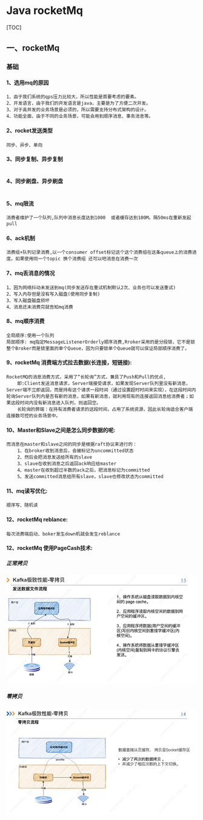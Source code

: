 # Java rocketMq
[TOC]

## 一、rocketMq
### 基础

#### 1、选用mq的原因
```
1、由于我们系统的qps压力比较大，所以性能是首要考虑的要素。
2、开发语言，由于我们的开发语言是java，主要是为了方便二次开发。
3、对于高并发的业务场景是必须的，所以需要支持分布式架构的设计。
4、功能全面，由于不同的业务场景，可能会用到顺序消息、事务消息等。
```

#### 2、rocket发送类型
```
同步、异步、单向
```
#### 3、同步复制、异步复制
```
```
#### 4、同步刷盘、异步刷盘
```
```

#### 5、mq限流
```
消费者维护了一个队列,队列中消息长度达到1000  或者缓存达到100M。隔50ms在重新发起pull
```
#### 6、ack机制
```
消费组+队列记录消费,以一个consumer offset标记这个这个消费组在这条queue上的消费进度。如果使用同一个topic 换个消费组 还可以吧消息在消费一次
```
#### 7、mq丢消息的情况
```
1、因为网络抖动未发送到mq(同步发送存在重试机制默认2次、业务也可以发送重试)
2、写入内存但是没有写入磁盘(使用同步复制)
3、写入磁盘磁盘损坏
4、消息还未消费完就告知mq消费
```
#### 8、mq顺序消费
```
全局顺序:使用一个队列
局部顺序: mq指定MessageListenerOrderly顺序消费,Rroker采用的是分段锁，它不是锁整个Broker而是锁里面的单个Queue，因为只要锁单个Queue就可以保证局部顺序消费了。
```
#### 9、rocketMq 消费端方式拉去数据(长连接，短链接):
```
RocketMQ的消息消费方式，采用了“长轮询”方式，兼具了Push和Pull的优点, 
    即:Client发送消息请求，Server端接受请求，如果发现Server队列里没有新消息，Server端不立即返回，而是持有这个请求一段时间（通过设置超时时间来实现），在这段时间内轮询Server队列内是否有新的消息，如果有新消息，就利用现有的连接返回消息给消费者；如果这段时间内没有新消息进入队列，则返回空。
    长轮询的弊端：在持有消费者请求的这段时间，占用了系统资源，因此长轮询适合客户端连接数可控的业务场景中。
```
#### 10、Master和Slave之间是怎么同步数据的呢:
```
而消息在master和slave之间的同步是根据raft协议来进行的：
    1、在broker收到消息后，会被标记为uncommitted状态
    2、然后会把消息发送给所有的slave
    3、slave在收到消息之后返回ack响应给master
    4、master在收到超过半数的ack之后，把消息标记为committed
    5、发送committed消息给所有slave，slave也修改状态为committed
```
#### 11、mq读写优化:
```
顺序写、随机读
```
#### 12、rocketMq reblance:
```
每次消费端启动、boker发生down机就会发生reblance
```
#### 12、rocketMq 使用PageCash技术:
##### 正常拷贝
![avatar](../picture/正常数据拷贝.jpg)
##### 零拷贝
![avatar](../picture/零拷贝.jpg)





 
 


  





















